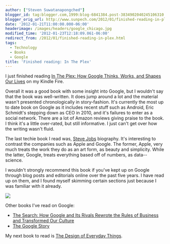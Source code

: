 ```yaml
---
author: ["Steven Suwatanapongched"]
blogger_id: tag:blogger.com,1999:blog-6841384.post-3834902040245106310
blogger_orig_url: http://www.sunpech.com/2012/01/finished-reading-in-plex.html
date: '2012-01-21T11:00:00.000-06:00'
headerimage: /images/headers/google_chicago.jpg
modified_time: '2012-01-23T12:18:09.061-06:00'
redirect_from: /2012/01/finished-reading-in-plex.html
tags:
  - Technology
  - Books
  - Google
title: 'Finished reading: In The Plex'
---
```



I just finished reading <a href="http://www.amazon.com/gp/product/B0054U53WG/ref=as_li_ss_tl?ie=UTF8&amp;tag=sunpech-20&amp;linkCode=as2&amp;camp=1789&amp;creative=390957&amp;creativeASIN=B0054U53WG">In The Plex: How Google Thinks, Works, and Shapes Our Lives</a> on my Kindle Fire.

Overall it was a good book with some insight into Google, but I wouldn't say that the book was well-written. It does jump around a lot and the material wasn't presented chronologically in story-fashion. It's currently the most up to date book on Google as it includes recent stuff such as Android, Eric Schmidt's stepping down as CEO in 2010, and it's failures to enter as a social network. There are a lot of Amazon reviews giving praise to the book. I think it's a little over-rated, but still informative. I just can't get over how the writing wasn't fluid.

The last techie book I read was, <a href="http://www.amazon.com/gp/product/1451648537/ref=as_li_ss_tl?ie=UTF8&amp;tag=sunpech-20&amp;linkCode=as2&amp;camp=1789&amp;creative=390957&amp;creativeASIN=1451648537">Steve Jobs</a> biography. It's interesting to contrast the companies such as Apple and Google. The former, Apple, very much treats the work they do as an art form, as beauty and simplicity. While the latter, Google, treats everything based off of numbers, as data-- science.

I wouldn't strongly recommend this book if you've kept up on Google through blog posts and editorials online over the past five years. I have read up on them, and I found myself skimming certain sections just because I was familiar with it already.

<a href="http://www.amazon.com/gp/product/B0054U53WG/ref=as_li_ss_il?ie=UTF8&amp;tag=sunpech-20&amp;linkCode=as2&amp;camp=1789&amp;creative=390957&amp;creativeASIN=B0054U53WG"><img   border="0" src="http://ws.assoc-amazon.com/widgets/q?_encoding=UTF8&amp;Format=_SL160_&amp;ASIN=B0054U53WG&amp;MarketPlace=US&amp;ID=AsinImage&amp;WS=1&amp;tag=sunpech-20&amp;ServiceVersion=20070822" /></a>

Other books I've read on Google:

<ul>
  <li><a href="http://www.amazon.com/gp/product/1591841410/ref=as_li_ss_tl?ie=UTF8&amp;tag=sunpech-20&amp;linkCode=as2&amp;camp=1789&amp;creative=390957&amp;creativeASIN=1591841410">The Search: How Google and Its Rivals Rewrote the Rules of Business and Transformed Our Culture</a></li>
  <li><a href="http://www.amazon.com/gp/product/B0028N72A8/ref=as_li_ss_tl?ie=UTF8&amp;tag=sunpech-20&amp;linkCode=as2&amp;camp=1789&amp;creative=390957&amp;creativeASIN=B0028N72A8">The Google Story</a></li>
</ul>

My next book to read is <a href="http://www.amazon.com/gp/product/0465067107/ref=as_li_ss_tl?ie=UTF8&amp;tag=sunpech-20&amp;linkCode=as2&amp;camp=1789&amp;creative=390957&amp;creativeASIN=0465067107">The Design of Everyday Things</a>.